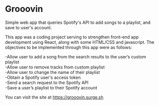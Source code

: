 # Grooovin
Simple web app that queries Spotify's API to add songs to a playlist, and save to user's account.

This app was a coding project serving to strengthen front-end app development using React, along with some HTML/CSS and javascript.
The objectives to be implemented through this app were as follows:

-Allow user to add a song from the search results to the user’s custom playlist  
-Allow user to remove tracks from custom playlist  
-Allow user to change the name of their playlist  
-Obtain a Spotify user's access token  
-Send a search request to the Spotify API  
-Save a user’s playlist to their Spotify account  

You can visit the site at https://grooovin.surge.sh
